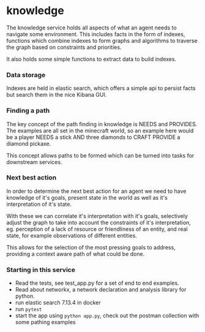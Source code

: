 # knowledge

The knowledge service holds all aspects of what an agent needs to navigate some environment. This includes facts in the form of indexes, functions which combine indexes to form graphs and algorithms to traverse the graph based on constraints and priorities.

It also holds some simple functions to extract data to build indexes.

### Data storage
Indexes are held in elastic search, which offers a simple api to persist facts but search them in the nice Kibana GUI. 

### Finding a path
The key concept of the path finding in knowledge is NEEDS and PROVIDES. The examples are all set in the minecraft world, so an example here would be a player NEEDS a stick AND three diamonds to CRAFT PROVIDE a diamond pickaxe.

This concept allows paths to be formed which can be turned into tasks for downstream services.

### Next best action
In order to determine the next best action for an agent we need to have knowledge of it's goals, present state in the world as well as it's interpretation of it's state.

With these we can correlate it's interpretation with it's goals, selectively adjust the graph to take into account the constraints of it's interpretation, eg. perception of a lack of resource or friendliness of an entity, and real state, for example observations of different entities.

This allows for the selection of the most pressing goals to address, providing a context aware path of what could be done.

### Starting in this service
* Read the tests, see test_app.py for a set of end to end examples.
* Read about networkx, a network declaration and analysis library for python.
* run elastic search 7.13.4 in docker
* run ```pytest```
* start the app using ```python app.py```, check out the postman collection with some pathing examples

